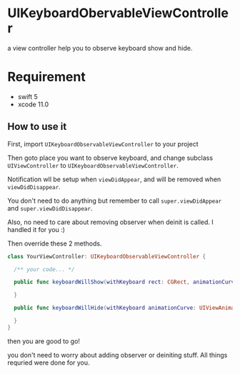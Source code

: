 # UIKeyboardObervableViewController
a view controller help you to observe keyboard show and hide.

# Requirement
- swift 5
- xcode 11.0

## How to use it
First, import `UIKeyboardObservableViewController` to your project

Then goto place you want to observe keyboard, and change subclass `UIViewController` to `UIKeyboardObservableViewController`.

Notification wll be setup when `viewDidAppear`, and will be removed when `viewDidDisappear`.

You don't need to do anything but remember to call `super.viewDidAppear` and `super.viewDidDisappear`.

Also, no need to care about removing observer when deinit is called. I handled it for you :)

Then override these 2 methods.

```swift
class YourViewController: UIKeyboardObservableViewController {

  /** your code... */

  public func keyboardWillShow(withKeyboard rect: CGRect, animationCurve: UIViewAnimationOptions, duration: Double) {

  }

  public func keyboardWillHide(withKeyboard animationCurve: UIViewAnimationOptions, duration: Double) {

  }
}
```

then you are good to go!

you don't need to worry about adding observer or deiniting stuff. All things requried were done for you.
